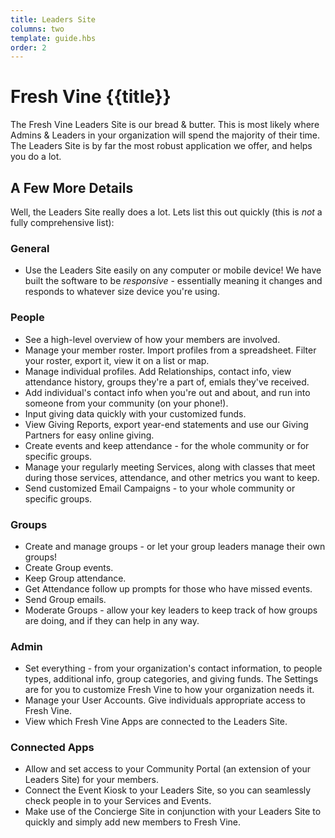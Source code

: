 ```yaml
---
title: Leaders Site
columns: two
template: guide.hbs
order: 2
---
```


# Fresh Vine {{title}}



The Fresh Vine Leaders Site is our bread & butter. This is most likely where Admins & Leaders in your organization will spend the majority of their time. The Leaders Site is by far the most robust application we offer, and helps you do a lot.  


## A Few More Details  

Well, the Leaders Site really does a lot. Lets list this out quickly (this is *not* a fully comprehensive list):  

### General  

*  Use the Leaders Site easily on any computer or mobile device! We have built the software to be *responsive* - essentially meaning it changes and responds to whatever size device you're using.  

### People  

*  See a high-level overview of how your members are involved.  
*  Manage your member roster. Import profiles from a spreadsheet. Filter your roster, export it, view it on a list or map.   
*  Manage individual profiles. Add Relationships, contact info, view attendance history, groups they're a part of, emials they've received.  
*  Add individual's contact info when you're out and about, and run into someone from your community (on your phone!).  
*  Input giving data quickly with your customized funds.   
*  View Giving Reports, export year-end statements and use our Giving Partners for easy online giving.  
*  Create events and keep attendance - for the whole community or for specific groups.  
*  Manage your regularly meeting Services, along with classes that meet during those services, attendance, and other metrics you want to keep.  
*  Send customized Email Campaigns - to your whole community or specific groups.  

### Groups 
 
*  Create and manage groups - or let your group leaders manage their own groups!  
*  Create Group events.  
*  Keep Group attendance.  
*  Get Attendance follow up prompts for those who have missed events.  
*  Send Group emails.  
*  Moderate Groups - allow your key leaders to keep track of how groups are doing, and if they can help in any way.  

### Admin

*  Set everything - from your organization's contact information, to people types, additional info, group categories, and giving funds. The Settings are for you to customize Fresh Vine to how your organization needs it.  
*  Manage your User Accounts. Give individuals appropriate access to Fresh Vine.  
*  View which Fresh Vine Apps are connected to the Leaders Site.  

### Connected Apps    

*  Allow and set access to your Community Portal (an extension of your Leaders Site) for your members.  
*  Connect the Event Kiosk to your Leaders Site, so you can seamlessly check people in to your Services and Events. 
*  Make use of the Concierge Site in conjunction with your Leaders Site to quickly and simply add new members to Fresh Vine. 
